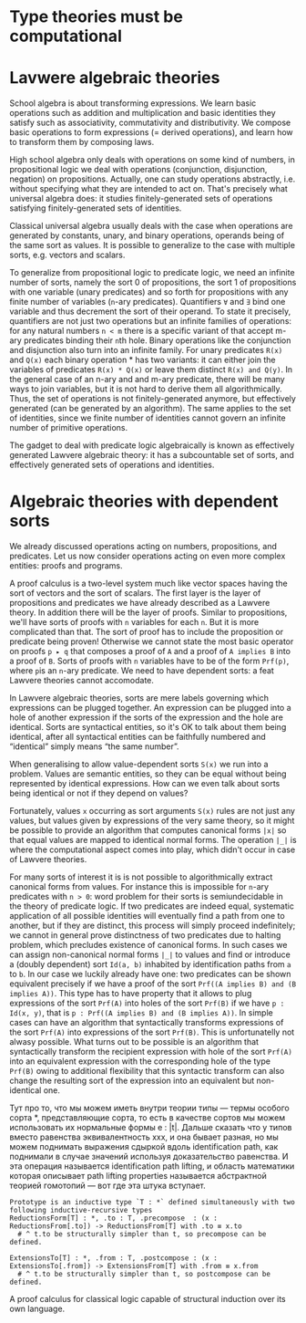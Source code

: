 Type theories must be computational
===================================



# Lavwere algebraic theories

School algebra is about transforming expressions. We learn basic operations such as addition and multiplication and basic identities they satisfy such as associativity, commutativity and distributivity. We compose basic operations to form expressions (= derived operations), and learn how to transform them by composing laws. 

High school algebra only deals with operations on some kind of numbers, in propositional logic we deal with operations (conjunction, disjunction, negation) on propositions. Actually, one can study operations abstractly, i.e. without specifying what they are intended to act on. That's precisely what universal algebra does: it studies finitely-generated sets of operations satisfying finitely-generated sets of identities.

Classical universal algebra usually deals with the case when operations are generated by constants, unary, and binary operations, operands being of the same sort as values. It is possible to generalize to the case with multiple sorts, e.g. vectors and scalars.

To generalize from propositional logic to predicate logic, we need an infinite number of sorts, namely the sort 0 of propositions, the sort 1 of propositions with one variable (unary predicates) and so forth for propositions with any finite number of variables (`n`-ary predicates). Quantifiers `∀` and `∃` bind one variable and thus decrement the sort of their operand. To state it precisely, quantifiers are not just two operations but an infinite families of operations: for any natural numbers `n < m` there is a specific variant of that accept m-ary predicates binding their `n`th hole. Binary operations like the conjunction and disjunction also turn into an infinite family. For unary predicates `R(x)` and `Q(x)` each binary operation * has two variants: it can either join the variables of predicates `R(x) * Q(x)` or leave them distinct `R(x) and Q(y)`. In the general case of an n-ary and and m-ary predicate, there will be many ways to join variables, but it is not hard to derive them all algorithmically. Thus, the set of operations is not finitely-generated anymore, but effectively generated (can be generated by an algorithm). The same applies to the set of identities, since we finite number of identities cannot govern an infinite number of primitive operations.

The gadget to deal with predicate logic algebraically is known as effectively generated Lawvere algebraic theory: it has a subcountable set of sorts, and effectively generated sets of operations and identities.

# Algebraic theories with dependent sorts

We already discussed operations acting on numbers, propositions, and predicates. Let us now consider operations acting on even more complex entities: proofs and programs.

A proof calculus is a two-level system much like vector spaces having the sort of vectors and the sort of scalars. The first layer is the layer of propositions and predicates we have already described as a Lawvere theory. In addition there will be the layer of proofs. Similar to propositions, we'll have sorts of proofs with `n` variables for each `n`. But it is more complicated than that. The sort of proof has to include the proposition or predicate being proven! Otherwise we cannot state the most basic operator on proofs `p ▸ q` that composes a proof of `A` and a proof of `A implies B` into a proof of  `B`. Sorts of proofs with `n` variables have to be of the form `Prf(p)`, where `p`is an `n`-ary predicate. We need to have dependent sorts: a feat Lawvere theories cannot accomodate.

In Lawvere algebraic theories, sorts are mere labels governing which expressions can be plugged together. An expression can be plugged into a hole of another expression if the sorts of the expression and the hole are identical. Sorts are syntactical entities, so it's OK to talk about them being identical, after all syntactical entities can be faithfully numbered and “identical” simply means “the same number”.

When generalising to allow value-dependent sorts `S(x)` we run into a problem. Values are semantic entities, so they can be equal without being represented by identical expressions. How can we even talk about sorts being identical or not if they depend on values?

Fortunately, values `x` occurring as sort arguments `S(x)` rules are not just any values, but values given by expressions of the very same theory, so it might be possible to provide an algorithm that computes canonical forms `|x|` so that equal values are mapped to identical normal forms. The operation `|_|` is where the computational aspect comes into play, which didn't occur in case of Lawvere theories.

For many sorts of interest it is is not possible to algorithmically extract canonical forms from values. For instance this is impossible for `n`-ary predicates with `n > 0`: word problem for their sorts is semiundecidable in the theory of predicate logic. If two predicates are indeed equal, systematic application of all possible identities will eventually find a path from one to another, but if they are distinct, this process will simply proceed indefinitely; we cannot in general prove distinctness of two predicates due to halting problem, which precludes existence of canonical forms. In such cases we can assign non-canonical normal forms `|_|` to values and find or introduce a (doubly dependent) sort `Id(a, b)` inhabited by identification paths from `a` to `b`. In our case we luckily already have one: two predicates can be shown equivalent precisely if we have a proof of the sort `Prf((A implies B) and (B implies A))`. This type has to have property that it allows to plug expressions of the sort `Prf(A)` into holes of the sort `Prf(B)` if we have `p : Id(x, y)`, that is `p : Prf((A implies B) and (B implies A))`. In simple cases can have an algorithm that syntactically transforms expressions of the sort `Prf(A)` into expressions of the sort `Prf(B)`. This is unfortunatelly not alwasy possible. What turns out to be possible is an algorithm that syntactically transform the recipient expression with hole of the sort `Prf(A)` into an equivalent expression with the corresponding hole of the type `Prf(B)` owing to additional flexibility that this syntactic transform can also change the resulting sort of the expression into an equivalent but non-identical one.


Тут про то, что мы можем иметь внутри теории типы — термы особого сорта *, представляющие сорта, то есть в качестве сортов мы можем использовать их нормальные формы e : |t|. Дальше сказать что у типов вместо равенства эквивалентность ххх, и она бывает разная, но мы можем поднимать выражения сдыркой вдоль identification path, как поднимали в случае значений используя доказательство равенства. И эта операция называется identification path lifting, и область математики которая описывает path lifting properties называется абстрактной теорией гомотопий — вот где эта штука вступает.

```
Prototype is an inductive type `T : *` defined simultaneously with two following inductive-recursive types
ReductionsForm[T] : *, .to : T, .precompose  : (x : ReductionsFrom[.to]) -> ReductionsFrom[T] with .to ≡ x.to
  # ^ t.to be structurally simpler than t, so precompose can be defined.

ExtensionsTo[T] : *, .from : T, .postcompose : (x : ExtensionsTo[.from]) -> ExtensionsFrom[T] with .from ≡ x.from 
  # ^ t.to be structurally simpler than t, so postcompose can be defined.
```

A proof calculus for classical logic capable of structural induction over its own language.
